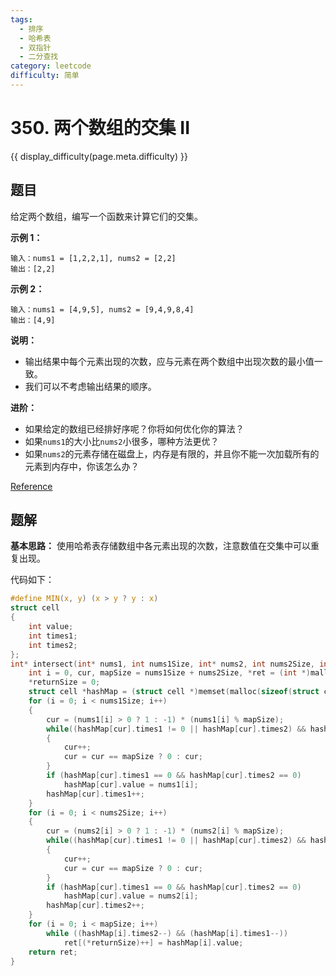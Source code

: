 ```yaml
---
tags:
  - 排序
  - 哈希表
  - 双指针
  - 二分查找
category: leetcode
difficulty: 简单
---
```


# 350. 两个数组的交集 II

{{ display_difficulty(page.meta.difficulty) }}

## 题目

给定两个数组，编写一个函数来计算它们的交集。

**示例 1：**

```
输入：nums1 = [1,2,2,1], nums2 = [2,2]
输出：[2,2]
```

**示例 2：**

```
输入：nums1 = [4,9,5], nums2 = [9,4,9,8,4]
输出：[4,9]
```

**说明：**

* 输出结果中每个元素出现的次数，应与元素在两个数组中出现次数的最小值一致。
* 我们可以不考虑输出结果的顺序。

**进阶：**

* 如果给定的数组已经排好序呢？你将如何优化你的算法？
* 如果`nums1`的大小比`nums2`小很多，哪种方法更优？
* 如果`nums2`的元素存储在磁盘上，内存是有限的，并且你不能一次加载所有的元素到内存中，你该怎么办？

[Reference](https://leetcode-cn.com/problems/intersection-of-two-arrays-ii)

## 题解

**基本思路：** 使用哈希表存储数组中各元素出现的次数，注意数值在交集中可以重复出现。

代码如下：

```c
#define MIN(x, y) (x > y ? y : x)
struct cell
{
    int value;
    int times1;
    int times2;
};
int* intersect(int* nums1, int nums1Size, int* nums2, int nums2Size, int* returnSize){
    int i = 0, cur, mapSize = nums1Size + nums2Size, *ret = (int *)malloc(sizeof(int) * (nums1Size + nums2Size));
    *returnSize = 0;
    struct cell *hashMap = (struct cell *)memset(malloc(sizeof(struct cell) * mapSize), 0, sizeof(struct cell) * mapSize);
    for (i = 0; i < nums1Size; i++)
    {
        cur = (nums1[i] > 0 ? 1 : -1) * (nums1[i] % mapSize);
        while((hashMap[cur].times1 != 0 || hashMap[cur].times2) && hashMap[cur].value != nums1[i])
        {
            cur++;
            cur = cur == mapSize ? 0 : cur;
        }
        if (hashMap[cur].times1 == 0 && hashMap[cur].times2 == 0)
            hashMap[cur].value = nums1[i];
        hashMap[cur].times1++;
    }
    for (i = 0; i < nums2Size; i++)
    {
        cur = (nums2[i] > 0 ? 1 : -1) * (nums2[i] % mapSize);
        while((hashMap[cur].times1 != 0 || hashMap[cur].times2) && hashMap[cur].value != nums2[i])
        {
            cur++;
            cur = cur == mapSize ? 0 : cur;
        }
        if (hashMap[cur].times1 == 0 && hashMap[cur].times2 == 0)
            hashMap[cur].value = nums2[i];
        hashMap[cur].times2++;
    }
    for (i = 0; i < mapSize; i++)
        while ((hashMap[i].times2--) && (hashMap[i].times1--))
            ret[(*returnSize)++] = hashMap[i].value;
    return ret;
}
```